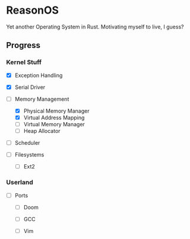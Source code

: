 # ReasonOS

Yet another Operating System in Rust. Motivating myself to live, I guess?

## Progress

### Kernel Stuff

- [x] Exception Handling
- [x] Serial Driver 

- [ ] Memory Management
    - [x] Physical Memory Manager
    - [x] Virtual Address Mapping
    - [ ] Virtual Memory Manager
    - [ ] Heap Allocator

- [ ] Scheduler
- [ ] Filesystems
    - [ ] Ext2

### Userland

- [ ] Ports
    - [ ] Doom
    - [ ] GCC
    - [ ] Vim
    
